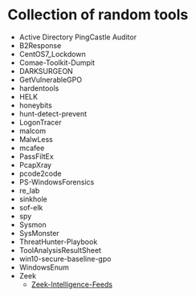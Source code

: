 # Collection of random tools

* Active Directory PingCastle Auditor
* B2Response
* CentOS7_Lockdown
* Comae-Toolkit-Dumpit
* DARKSURGEON
* GetVulnerableGPO
* hardentools
* HELK
* honeybits
* hunt-detect-prevent
* LogonTracer
* malcom
* MalwLess
* mcafee
* PassFiltEx
* PcapXray
* pcode2code
* PS-WindowsForensics
* re_lab
* sinkhole
* sof-elk
* spy
* Sysmon
* SysMonster
* ThreatHunter-Playbook
* ToolAnalysisResultSheet
* win10-secure-baseline-gpo
* WindowsEnum
* Zeek
  * [Zeek-Intelligence-Feeds](https://github.com/CriticalPathSecurity/Zeek-Intelligence-Feeds)
